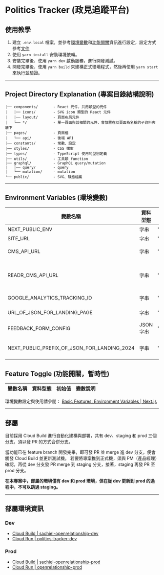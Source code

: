 # Politics Tracker (政見追蹤平台)

## 使用教學

1. 建立 `.env.local` 檔案，並參考[環境變數](#environment-variables-環境變數)和[功能開關](#feature-toggle-功能開關暫時性)資訊進行設定，設定方式參考[文件](https://nextjs.org/docs/basic-features/environment-variables)
2. 使用 `yarn install` 安裝環境依賴。
3. 安裝完畢後，使用 `yarn dev` 啟動服務，進行開發測試。
4. 開發完畢後，使用 `yarn build` 來建構正式環境程式，然後再使用 `yarn start` 來執行並驗證。

---

## Project Directory Explanation (專案目錄結構說明)

```
|── components/       - React 元件，共用類型的元件
|   |── icons/        - SVG icon 類型的 React 元件
|   |── layout/       - 頁面布局元件
|   └── */            - 單一頁面與其相關的元件，會放置在以頁面為名稱的子資料夾底下
|── pages/            - 頁面檔
|   └── api/          - 後端 API
|── constants/        - 常數、設定
|── styles/           - CSS 檔案
|── types/            - TypeScript 使用的型別定義
|── utils/            - 工具類 function
|── graphql/          - GraphQL query/mutation
|   |── query/        - query
|   └── mutation/     - mutation
└── public/           - SVG、靜態檔案
```

---

## Environment Variables (環境變數)

| 變數名稱                                    | 資料型態  | 初始值                  | 變數說明                                                             |
| ------------------------------------------- | --------- | ----------------------- | -------------------------------------------------------------------- |
| NEXT_PUBLIC_ENV                             | 字串      | 'localhost'             | 環境設定                                                             |
| SITE_URL                                    | 字串      | 'http://localhost:3000' | 網站網址                                                             |
| CMS_API_URL                                 | 字串      | ''                      | 後端 CMS GraphQL API 呼叫端點資訊                                    |
| READR_CMS_API_URL                           | 字串      | ''                      | 後端 Readr CMS GraphQL API 呼叫端點資訊(用於 landing 頁的"相關報導") |
| GOOGLE_ANALYTICS_TRACKING_ID                | 字串      | ''                      | Google Analytics Tracking ID                                         |
| URL_OF_JSON_FOR_LANDING_PAGE                | 字串      | ''                      | landing(page/2022) 頁所需的資料來源                                  |
| FEEDBACK_FORM_CONFIG                        | JSON 字串 | ''                      | 使用者回饋表單的設定資訊                                             |
| NEXT_PUBLIC_PREFIX_OF_JSON_FOR_LANDING_2024 | 字串      | ''                      | landing(page/2024) 頁所需的資料來源前綴                              |

## Feature Toggle (功能開關，暫時性)

| 變數名稱 | 資料型態 | 初始值 | 變數說明 |
| -------- | -------- | ------ | -------- |

環境變數設定與使用請參閱： [Basic Features: Environment Variables | Next.js](https://nextjs.org/docs/basic-features/environment-variables)

---

## 部屬

目前採用 Cloud Build 進行自動化建構與部署，共有 dev、staging 和 prod 三個分支，須以發 PR 的方式合併分支。

當功能已在 feature branch 開發完畢，即可發 PR 並 merge 進 dev 分支，便會觸發 Cloud Build 並更新測試機。 若要將專案推到正式機，須與 PM（產品經理）確認，再從 dev 分支發 PR merge 到 staging 分支，接著，staging 再發 PR 至 prod 分支。

**在本專案中，部屬的環境僅有 dev 和 prod 環境，但在從 dev 更新到 prod 的過程中，不可以跳過 staging。**

---

## 部屬環境資訊

### Dev

- [Cloud Build | sachiel-openrelationship-dev](https://console.cloud.google.com/cloud-build/triggers;region=global/edit/af5072d3-fb16-4b27-96c8-6c60cbe2323e?project=mirrorlearning-161006)
- [Cloud Run | politics-tracker-dev](https://console.cloud.google.com/run/detail/asia-east1/politics-tracker-dev/metrics?project=mirrorlearning-161006)

### Prod

- [Cloud Build | sachiel-openrelationship-prod](https://console.cloud.google.com/cloud-build/triggers;region=global/edit/e25a7b3f-8fa5-48db-a21d-294b002c7044?project=mirrorlearning-161006)
- [Cloud Run | openrelationship-prod](https://console.cloud.google.com/run/detail/asia-east1/openrelationship-prod/metrics?project=mirrorlearning-161006)
